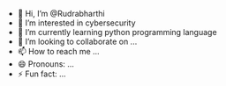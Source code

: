 - 👋 Hi, I’m @Rudrabharthi
- 👀 I’m interested in cybersecurity 
- 🌱 I’m currently learning python programming language 
- 💞️ I’m looking to collaborate on ...
- 📫 How to reach me ...
- 😄 Pronouns: ...
- ⚡ Fun fact: ...

<!---
Rudrabharthi/Rudrabharthi is a ✨ special ✨ repository because its `README.md` (this file) appears on your GitHub profile.
You can click the Preview link to take a look at your changes.
--->
